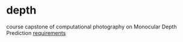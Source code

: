 
# depth
course capstone of computational photography on Monocular Depth Prediction
[requirements](http://www.cad.zju.edu.cn/home/gfzhang/course/computational-photography/proj5-depthestimation/MonocularDepthEstimation.pdf)
